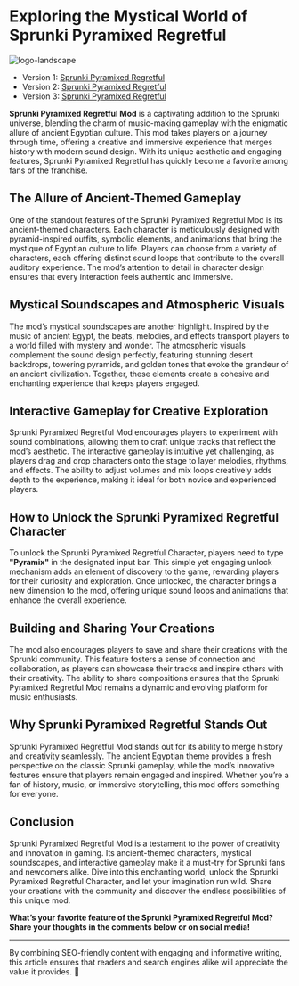 # Exploring the Mystical World of Sprunki Pyramixed Regretful  

![logo-landscape](https://github.com/user-attachments/assets/4fcef72e-216a-4215-a9b6-511f57e8efad)


- Version 1: [Sprunki Pyramixed Regretful](https://sprunki-incredibox.org/game/sprunki-pyramixed-regretful)
- Version 2: [Sprunki Pyramixed Regretful](https://sprunki.la/game/sprunki-pyramixed-regretful)
- Version 3: [Sprunki Pyramixed Regretful](https://scrunkly.org/game/sprunki-pyramixed-regretful)


**Sprunki Pyramixed Regretful Mod** is a captivating addition to the Sprunki universe, blending the charm of music-making gameplay with the enigmatic allure of ancient Egyptian culture. This mod takes players on a journey through time, offering a creative and immersive experience that merges history with modern sound design. With its unique aesthetic and engaging features, Sprunki Pyramixed Regretful has quickly become a favorite among fans of the franchise.  

## **The Allure of Ancient-Themed Gameplay**  

One of the standout features of the Sprunki Pyramixed Regretful Mod is its ancient-themed characters. Each character is meticulously designed with pyramid-inspired outfits, symbolic elements, and animations that bring the mystique of Egyptian culture to life. Players can choose from a variety of characters, each offering distinct sound loops that contribute to the overall auditory experience. The mod’s attention to detail in character design ensures that every interaction feels authentic and immersive.  

## **Mystical Soundscapes and Atmospheric Visuals**  

The mod’s mystical soundscapes are another highlight. Inspired by the music of ancient Egypt, the beats, melodies, and effects transport players to a world filled with mystery and wonder. The atmospheric visuals complement the sound design perfectly, featuring stunning desert backdrops, towering pyramids, and golden tones that evoke the grandeur of an ancient civilization. Together, these elements create a cohesive and enchanting experience that keeps players engaged.  

## **Interactive Gameplay for Creative Exploration**  

Sprunki Pyramixed Regretful Mod encourages players to experiment with sound combinations, allowing them to craft unique tracks that reflect the mod’s aesthetic. The interactive gameplay is intuitive yet challenging, as players drag and drop characters onto the stage to layer melodies, rhythms, and effects. The ability to adjust volumes and mix loops creatively adds depth to the experience, making it ideal for both novice and experienced players.  

## **How to Unlock the Sprunki Pyramixed Regretful Character**  

To unlock the Sprunki Pyramixed Regretful Character, players need to type **"Pyramix"** in the designated input bar. This simple yet engaging unlock mechanism adds an element of discovery to the game, rewarding players for their curiosity and exploration. Once unlocked, the character brings a new dimension to the mod, offering unique sound loops and animations that enhance the overall experience.  

## **Building and Sharing Your Creations**  

The mod also encourages players to save and share their creations with the Sprunki community. This feature fosters a sense of connection and collaboration, as players can showcase their tracks and inspire others with their creativity. The ability to share compositions ensures that the Sprunki Pyramixed Regretful Mod remains a dynamic and evolving platform for music enthusiasts.  

## **Why Sprunki Pyramixed Regretful Stands Out**  

Sprunki Pyramixed Regretful Mod stands out for its ability to merge history and creativity seamlessly. The ancient Egyptian theme provides a fresh perspective on the classic Sprunki gameplay, while the mod’s innovative features ensure that players remain engaged and inspired. Whether you’re a fan of history, music, or immersive storytelling, this mod offers something for everyone.  

## **Conclusion**  

Sprunki Pyramixed Regretful Mod is a testament to the power of creativity and innovation in gaming. Its ancient-themed characters, mystical soundscapes, and interactive gameplay make it a must-try for Sprunki fans and newcomers alike. Dive into this enchanting world, unlock the Sprunki Pyramixed Regretful Character, and let your imagination run wild. Share your creations with the community and discover the endless possibilities of this unique mod.  

**What’s your favorite feature of the Sprunki Pyramixed Regretful Mod? Share your thoughts in the comments below or on social media!**  

---  
By combining SEO-friendly content with engaging and informative writing, this article ensures that readers and search engines alike will appreciate the value it provides. 🌟
